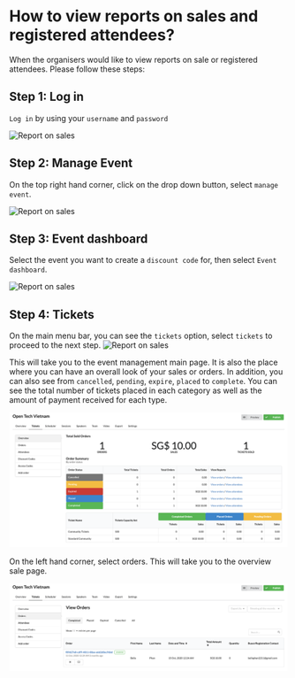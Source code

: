 # How to view reports on sales and registered attendees?

When the organisers would like to view reports on sale or registered attendees. Please follow these steps:

## Step 1: Log in
`Log in` by using your `username` and `password`

![Report on sales](/images/Log-in-page.png)

## Step 2: Manage Event
On the top right hand corner, click on the drop down button, select `manage event`. 

![Report on sales](/images/Manage-events-bar.png)

## Step 3: Event dashboard
Select the event you want to create a `discount code` for, then select `Event dashboard`.

![Report on sales](/images/How-to-create-a-discount-code-for-tickets-8.png)
 
## Step 4: Tickets
On the main menu bar, you can see the `tickets` option, select `tickets` to proceed to the next step. 
![Report on sales](/images/How-to-create-a-discount-code-for-tickets-1.png)

This will take you to the event management main page. It is also the place where you can have an overall look of your sales or orders. In addition, you can also see from `cancelled`, `pending`, `expire`, `placed` to `complete`. You can see the total number of tickets placed in each category as well as the amount of payment received for each type.  

![Report on sales](/images/How-to-view-reports-on-sales-and-registered-attendees-1.png)

On the left hand corner, select orders. This will take you to the overview sale page. 

![Report on sales](/images/How-to-view-reports-on-sales-and-registered-attendees-2.png)


